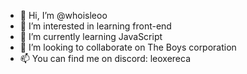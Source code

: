 - 👋 Hi, I’m @whoisleoo
- 👀 I’m interested in learning front-end
- 🌱 I’m currently learning JavaScript
- 💞️ I’m looking to collaborate on The Boys corporation
- 📫 You can find me on discord: leoxereca
<!---
whoisleoo/whoisleoo is a ✨ special ✨ repository because its `README.md` (this file) appears on your GitHub profile.
You can click the Preview link to take a look at your changes.
--->
